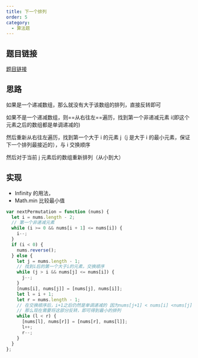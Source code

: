 ```yaml
---
title: 下一个排列
order: 5
category:
  - 算法题
---
```


## 题目链接

[题目链接](https://leetcode.cn/problems/next-permutation/description/)

## 思路

如果是一个递减数组，那么就没有大于该数组的排列，直接反转即可

如果不是一个递减数组，则==从右往左==遍历，找到第一个非递减元素 i(即这个元素之后的数组都是单调递减的)

然后重新从右往左遍历，找到第一个大于 i 的元素 j（j 是大于 i 的最小元素，保证下一个排列最接近的），与 i 交换顺序

然后对于当前 j 元素后的数组重新排列（从小到大）

## 实现

- Infinity 的用法，
- Math.min 比较最小值

```js
var nextPermutation = function (nums) {
  let i = nums.length - 2;
  // 第一个非递减元素
  while (i >= 0 && nums[i + 1] <= nums[i]) {
    i--;
  }
  if (i < 0) {
    nums.reverse();
  } else {
    let j = nums.length - 1;
    // 找到i后的第一个大于i的元素，交换顺序
    while (j > i && nums[j] <= nums[i]) {
      j--;
    }
    [nums[i], nums[j]] = [nums[j], nums[i]];
    let l = i + 1;
    let r = nums.length - 1;
    // 在交换顺序后，i+1之后仍然是单调递减的 因为nums[j+1] < nums[i] <nums[j]
    // 那么现在需要将这部分反转，即可得到最小的排列
    while (l < r) {
      [nums[l], nums[r]] = [nums[r], nums[l]];
      l++;
      r--;
    }
  }
};
```
